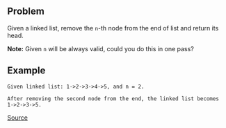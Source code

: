 ## Problem
Given a linked list, remove the `n`-th node from the end of list and return its head.

**Note:**
Given `n` will be always valid, could you do this in one pass?

## Example
```
Given linked list: 1->2->3->4->5, and n = 2.

After removing the second node from the end, the linked list becomes 1->2->3->5.
```

[Source](https://leetcode.com/problems/remove-nth-node-from-end-of-list/description/)
